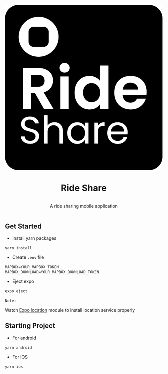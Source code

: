 <div style="display: flex; flex-direction: column; justify-content: center;align-items: center">
    <img src="https://github.com/khan-asfi-reza/ride-share/blob/master/assets/logo.png" alt="Ride Share">
    <h1>
        Ride Share
    </h1>
    <p>A ride sharing mobile application</p>
</div>

## Get Started

- Install yarn packages
```shell
yarn install
```

- Create `.env` file

```dotenv
MAPBOX=YOUR_MAPBOX_TOKEN
MAPBOX_DOWNLOAD=YOUR_MAPBOX_DOWNLOAD_TOKEN
```

- Eject expo

```shell
expo eject
```

`Note:`

Watch 
[Expo location](https://docs.expo.dev/versions/latest/sdk/location/#configuration) module to install location service properly
## Starting Project

- For android
```shell
yarn android
```

- For IOS
```shell
yarn ios
```
